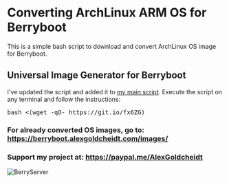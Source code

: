 # Converting ArchLinux ARM OS for Berryboot
This is a simple bash script to download and convert ArchLinux OS image for Berryboot.

## Universal Image Generator for Berryboot
I've updated the script and added it to <a target="_blank" href="https://github.com/agoldcheidt/Universal-Image-Generator-for-Berryboot">my main script</a>. 
Execute the script on any terminal and follow the instructions:
<pre>bash <(wget -qO- https://git.io/fx6ZG)</pre>

### For already converted OS images, go to: <a target="_blank" href="https://berryboot.alexgoldcheidt.com/images/">https://berryboot.alexgoldcheidt.com/images/</a>
### Support my project at: <a target="_blank" href="https://alexgoldcheidt.com/go/support-paypal">https://paypal.me/AlexGoldcheidt</a>
![BerryServer](https://home.alexgoldcheidt.com/upload-arfalyjs/hotlink-ok/logo_berryserver_website_2020_150x150_opt-1615391161-71.png)
&nbsp;
